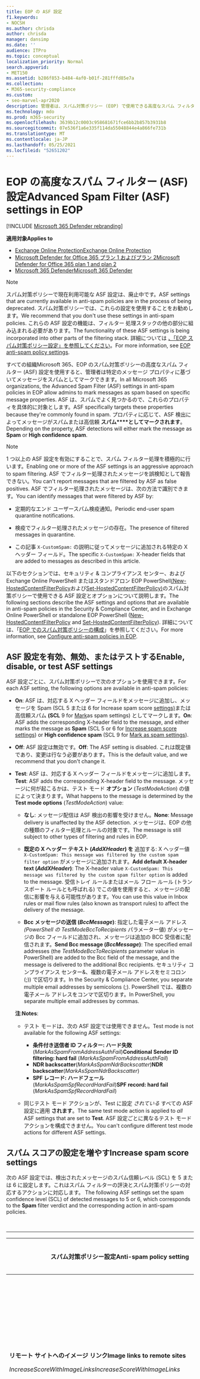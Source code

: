 ```yaml
---
title: EOP の ASF 設定
f1.keywords:
- NOCSH
ms.author: chrisda
author: chrisda
manager: dansimp
ms.date: ''
audience: ITPro
ms.topic: conceptual
localization_priority: Normal
search.appverid:
- MET150
ms.assetid: b286f853-b484-4af0-b01f-281fffd85e7a
ms.collection:
- M365-security-compliance
ms.custom:
- seo-marvel-apr2020
description: 管理者は、スパム対策ポリシー (EOP) で使用できる高度なスパム フィルター (ASF) 設定Exchange Online Protectionできます。
ms.technology: mdo
ms.prod: m365-security
ms.openlocfilehash: 3639b12c0003c958681671fce6bb2b857b3931b8
ms.sourcegitcommit: 07e536f1a6e335f114da55048844e4a866fe731b
ms.translationtype: MT
ms.contentlocale: ja-JP
ms.lasthandoff: 05/25/2021
ms.locfileid: "52651202"
---
```

# <a name="advanced-spam-filter-asf-settings-in-eop"></a><span data-ttu-id="8726a-103">EOP の高度なスパム フィルター (ASF) 設定</span><span class="sxs-lookup"><span data-stu-id="8726a-103">Advanced Spam Filter (ASF) settings in EOP</span></span>

[!INCLUDE [Microsoft 365 Defender rebranding](../includes/microsoft-defender-for-office.md)]

<span data-ttu-id="8726a-104">**適用対象**</span><span class="sxs-lookup"><span data-stu-id="8726a-104">**Applies to**</span></span>
- [<span data-ttu-id="8726a-105">Exchange Online Protection</span><span class="sxs-lookup"><span data-stu-id="8726a-105">Exchange Online Protection</span></span>](exchange-online-protection-overview.md)
- [<span data-ttu-id="8726a-106">Microsoft Defender for Office 365 プラン 1 およびプラン 2</span><span class="sxs-lookup"><span data-stu-id="8726a-106">Microsoft Defender for Office 365 plan 1 and plan 2</span></span>](defender-for-office-365.md)
- [<span data-ttu-id="8726a-107">Microsoft 365 Defender</span><span class="sxs-lookup"><span data-stu-id="8726a-107">Microsoft 365 Defender</span></span>](../defender/microsoft-365-defender.md)

> [!NOTE]
> <span data-ttu-id="8726a-108">スパム対策ポリシーで現在利用可能な ASF 設定は、廃止中です。</span><span class="sxs-lookup"><span data-stu-id="8726a-108">ASF settings that are currently available in anti-spam policies are in the process of being deprecated.</span></span> <span data-ttu-id="8726a-109">スパム対策ポリシーでは、これらの設定を使用することをお勧めします。</span><span class="sxs-lookup"><span data-stu-id="8726a-109">We recommend that you don't use these settings in anti-spam policies.</span></span> <span data-ttu-id="8726a-110">これらの ASF 設定の機能は、フィルター 処理スタックの他の部分に組み込まれる必要があります。</span><span class="sxs-lookup"><span data-stu-id="8726a-110">The functionality of these ASF settings is being incorporated into other parts of the filtering stack.</span></span> <span data-ttu-id="8726a-111">詳細については [、「EOP スパム対策ポリシー設定」を参照してください](recommended-settings-for-eop-and-office365.md#eop-anti-spam-policy-settings)。</span><span class="sxs-lookup"><span data-stu-id="8726a-111">For more information, see [EOP anti-spam policy settings](recommended-settings-for-eop-and-office365.md#eop-anti-spam-policy-settings).</span></span>

<span data-ttu-id="8726a-112">すべての組織Microsoft 365、EOP のスパム対策ポリシーの高度なスパム フィルター (ASF) 設定を使用すると、管理者は特定のメッセージ プロパティに基づいてメッセージをスパムとしてマークできます。</span><span class="sxs-lookup"><span data-stu-id="8726a-112">In all Microsoft 365 organizations, the Advanced Spam Filter (ASF) settings in anti-spam policies in EOP allow admins to mark messages as spam based on specific message properties.</span></span> <span data-ttu-id="8726a-113">ASF は、スパムでよく見つかるので、これらのプロパティを具体的に対象とします。</span><span class="sxs-lookup"><span data-stu-id="8726a-113">ASF specifically targets these properties because they're commonly found in spam.</span></span> <span data-ttu-id="8726a-114">プロパティに応じて、ASF 検出によってメッセージがスパムまたは高信頼 **スパム\*\*\*\*としてマークされます**。</span><span class="sxs-lookup"><span data-stu-id="8726a-114">Depending on the property, ASF detections will either mark the message as **Spam** or **High confidence spam**.</span></span>

> [!NOTE]
> <span data-ttu-id="8726a-115">1 つ以上の ASF 設定を有効にすることで、スパム フィルター処理を積極的に行います。</span><span class="sxs-lookup"><span data-stu-id="8726a-115">Enabling one or more of the ASF settings is an aggressive approach to spam filtering.</span></span> <span data-ttu-id="8726a-116">ASF でフィルター処理されたメッセージを誤検知として報告できない。</span><span class="sxs-lookup"><span data-stu-id="8726a-116">You can't report messages that are filtered by ASF as false positives.</span></span> <span data-ttu-id="8726a-117">ASF でフィルター処理されたメッセージは、次の方法で識別できます。</span><span class="sxs-lookup"><span data-stu-id="8726a-117">You can identify messages that were filtered by ASF by:</span></span>
>
> - <span data-ttu-id="8726a-118">定期的なエンド ユーザースパム検疫通知。</span><span class="sxs-lookup"><span data-stu-id="8726a-118">Periodic end-user spam quarantine notifications.</span></span>
>
> - <span data-ttu-id="8726a-119">検疫でフィルター処理されたメッセージの存在。</span><span class="sxs-lookup"><span data-stu-id="8726a-119">The presence of filtered messages in quarantine.</span></span>
>
> - <span data-ttu-id="8726a-120">この記事 `X-CustomSpam:` の説明に従ってメッセージに追加される特定の X ヘッダー フィールド。</span><span class="sxs-lookup"><span data-stu-id="8726a-120">The specific `X-CustomSpam:` X-header fields that are added to messages as described in this article.</span></span>

<span data-ttu-id="8726a-121">以下のセクションでは、セキュリティ & コンプライアンス センター、および Exchange Online PowerShell またはスタンドアロン EOP PowerShell[(New-HostedContentFilterPolicy](/powershell/module/exchange/new-hostedcontentfilterpolicy)および[Set-HostedContentFilterPolicy)](/powershell/module/exchange/set-hostedcontentfilterpolicy)のスパム対策ポリシーで使用できる ASF 設定とオプションについて説明します。</span><span class="sxs-lookup"><span data-stu-id="8726a-121">The following sections describe the ASF settings and options that are available in anti-spam policies in the Security & Compliance Center, and in Exchange Online PowerShell or standalone EOP PowerShell ([New-HostedContentFilterPolicy](/powershell/module/exchange/new-hostedcontentfilterpolicy) and [Set-HostedContentFilterPolicy](/powershell/module/exchange/set-hostedcontentfilterpolicy)).</span></span> <span data-ttu-id="8726a-122">詳細については、「[EOP でのスパム対策ポリシーの構成](configure-your-spam-filter-policies.md)」を参照してください。</span><span class="sxs-lookup"><span data-stu-id="8726a-122">For more information, see [Configure anti-spam policies in EOP](configure-your-spam-filter-policies.md).</span></span>

## <a name="enable-disable-or-test-asf-settings"></a><span data-ttu-id="8726a-123">ASF 設定を有効、無効、またはテストする</span><span class="sxs-lookup"><span data-stu-id="8726a-123">Enable, disable, or test ASF settings</span></span>

<span data-ttu-id="8726a-124">ASF 設定ごとに、スパム対策ポリシーで次のオプションを使用できます。</span><span class="sxs-lookup"><span data-stu-id="8726a-124">For each ASF setting, the following options are available in anti-spam policies:</span></span>

- <span data-ttu-id="8726a-125">**On**: ASF は、対応する X ヘッダー フィールドをメッセージに追加し、メッセージを Spam (SCL 5 または 6 for Increase spam score [settings)](#increase-spam-score-settings)または高信頼スパム **(SCL** 9 for [Mark](#mark-as-spam-settings)as spam settings) としてマークします。</span><span class="sxs-lookup"><span data-stu-id="8726a-125">**On**: ASF adds the corresponding X-header field to the message, and either marks the message as **Spam** (SCL 5 or 6 for [Increase spam score settings](#increase-spam-score-settings)) or **High confidence spam** (SCL 9 for [Mark as spam settings](#mark-as-spam-settings)).</span></span>

- <span data-ttu-id="8726a-126">**Off**: ASF 設定は無効です。</span><span class="sxs-lookup"><span data-stu-id="8726a-126">**Off**: The ASF setting is disabled.</span></span> <span data-ttu-id="8726a-127">これは既定値であり、変更は行なう必要があります。</span><span class="sxs-lookup"><span data-stu-id="8726a-127">This is the default value, and we recommend that you don't change it.</span></span>

- <span data-ttu-id="8726a-128">**Test**: ASF は、対応する X ヘッダー フィールドをメッセージに追加します。</span><span class="sxs-lookup"><span data-stu-id="8726a-128">**Test**: ASF adds the corresponding X-header field to the message.</span></span> <span data-ttu-id="8726a-129">メッセージに何が起こるかは、テスト モード **オプション** (*TestModeAction*) の値によって決まります。</span><span class="sxs-lookup"><span data-stu-id="8726a-129">What happens to the message is determined by the **Test mode options** (*TestModeAction*) value:</span></span>

  - <span data-ttu-id="8726a-130">**なし**: メッセージ配信は ASF 検出の影響を受けません。</span><span class="sxs-lookup"><span data-stu-id="8726a-130">**None**: Message delivery is unaffected by the ASF detection.</span></span> <span data-ttu-id="8726a-131">メッセージは、EOP の他の種類のフィルター処理とルールの対象です。</span><span class="sxs-lookup"><span data-stu-id="8726a-131">The message is still subject to other types of filtering and rules in EOP.</span></span>

  - <span data-ttu-id="8726a-132">**既定の X ヘッダー テキスト (*AddXHeader*) を** 追加する: X ヘッダー値 `X-CustomSpam: This message was filtered by the custom spam filter option` がメッセージに追加されます。</span><span class="sxs-lookup"><span data-stu-id="8726a-132">**Add default X-header text (*AddXHeader*)**: The X-header value `X-CustomSpam: This message was filtered by the custom spam filter option` is added to the message.</span></span> <span data-ttu-id="8726a-133">受信トレイ ルールまたはメール フロー ルール (トランスポート ルールとも呼ばれる) でこの値を使用すると、メッセージの配信に影響を与える可能性があります。</span><span class="sxs-lookup"><span data-stu-id="8726a-133">You can use this value in Inbox rules or mail flow rules (also known as transport rules) to affect the delivery of the message.</span></span>

  - <span data-ttu-id="8726a-134">**Bcc メッセージの送信 (*BccMessage*)**: 指定した電子メール アドレス *(PowerShell の TestModeBccToRecipients* パラメーター値) がメッセージの Bcc フィールドに追加され、メッセージは追加の BCC 受信者に配信されます。</span><span class="sxs-lookup"><span data-stu-id="8726a-134">**Send Bcc message (*BccMessage*)**: The specified email addresses (the *TestModeBccToRecipients* parameter value in PowerShell) are added to the Bcc field of the message, and the message is delivered to the additional Bcc recipients.</span></span> <span data-ttu-id="8726a-135">セキュリティ コンプライアンス センター&、複数の電子メール アドレスをセミコロン (;)) で区切ります。</span><span class="sxs-lookup"><span data-stu-id="8726a-135">In the Security & Compliance Center, you separate multiple email addresses by semicolons (;).</span></span> <span data-ttu-id="8726a-136">PowerShell では、複数の電子メール アドレスをコンマで区切ります。</span><span class="sxs-lookup"><span data-stu-id="8726a-136">In PowerShell, you separate multiple email addresses by commas.</span></span>

  <span data-ttu-id="8726a-137">**注**:</span><span class="sxs-lookup"><span data-stu-id="8726a-137">**Notes**:</span></span>

  - <span data-ttu-id="8726a-138">テスト モードは、次の ASF 設定では使用できません。</span><span class="sxs-lookup"><span data-stu-id="8726a-138">Test mode is not available for the following ASF settings:</span></span>

    - <span data-ttu-id="8726a-139">**条件付き送信者 ID フィルター: ハード失敗** (*MarkAsSpamFromAddressAuthFail*)</span><span class="sxs-lookup"><span data-stu-id="8726a-139">**Conditional Sender ID filtering: hard fail** (*MarkAsSpamFromAddressAuthFail*)</span></span>
    - <span data-ttu-id="8726a-140">**NDR backscatter**(*MarkAsSpamNdrBackscatter*)</span><span class="sxs-lookup"><span data-stu-id="8726a-140">**NDR backscatter**(*MarkAsSpamNdrBackscatter*)</span></span>
    - <span data-ttu-id="8726a-141">**SPF レコード: ハードフェール** (*MarkAsSpamSpfRecordHardFail*)</span><span class="sxs-lookup"><span data-stu-id="8726a-141">**SPF record: hard fail** (*MarkAsSpamSpfRecordHardFail*)</span></span>

  - <span data-ttu-id="8726a-142">同じテスト モード アクションが、Test に設定 *されている* すべての ASF 設定に適用 **されます**。</span><span class="sxs-lookup"><span data-stu-id="8726a-142">The same test mode action is applied to *all* ASF settings that are set to **Test**.</span></span> <span data-ttu-id="8726a-143">ASF 設定ごとに異なるテスト モードアクションを構成できません。</span><span class="sxs-lookup"><span data-stu-id="8726a-143">You can't configure different test mode actions for different ASF settings.</span></span>

## <a name="increase-spam-score-settings"></a><span data-ttu-id="8726a-144">スパム スコアの設定を増やす</span><span class="sxs-lookup"><span data-stu-id="8726a-144">Increase spam score settings</span></span>

<span data-ttu-id="8726a-145">次の ASF 設定では、検出されたメッセージのスパム信頼レベル (SCL) を 5 または 6 に設定します。これはスパム フィルターの評決とスパム対策ポリシーの対応するアクションに対応します。 </span><span class="sxs-lookup"><span data-stu-id="8726a-145">The following ASF settings set the spam confidence level (SCL) of detected messages to 5 or 6, which corresponds to the **Spam** filter verdict and the corresponding action in anti-spam policies.</span></span>

<br>

****

|<span data-ttu-id="8726a-146">スパム対策ポリシー設定</span><span class="sxs-lookup"><span data-stu-id="8726a-146">Anti-spam policy setting</span></span>|<span data-ttu-id="8726a-147">説明</span><span class="sxs-lookup"><span data-stu-id="8726a-147">Description</span></span>|<span data-ttu-id="8726a-148">X ヘッダーの追加</span><span class="sxs-lookup"><span data-stu-id="8726a-148">X-header added</span></span>|
|---|---|---|
|<span data-ttu-id="8726a-149">**リモート サイトへのイメージ リンク**</span><span class="sxs-lookup"><span data-stu-id="8726a-149">**Image links to remote sites**</span></span> <p> <span data-ttu-id="8726a-150">*IncreaseScoreWithImageLinks*</span><span class="sxs-lookup"><span data-stu-id="8726a-150">*IncreaseScoreWithImageLinks*</span></span>|<span data-ttu-id="8726a-151">リモート サイトへの HTML タグ リンクを含むメッセージ (http など) は、 `<Img>` スパムとしてマークされます。</span><span class="sxs-lookup"><span data-stu-id="8726a-151">Messages that contain `<Img>` HTML tag links to remote sites (for example, using http) are marked as spam.</span></span>|`X-CustomSpam: Image links to remote sites`|
|<span data-ttu-id="8726a-152">**別のポートに対する URL リダイレクト**</span><span class="sxs-lookup"><span data-stu-id="8726a-152">**URL redirect to other port**</span></span> <p> <span data-ttu-id="8726a-153">*IncreaseScoreWithRedirectToOtherPort*</span><span class="sxs-lookup"><span data-stu-id="8726a-153">*IncreaseScoreWithRedirectToOtherPort*</span></span>|<span data-ttu-id="8726a-154">80 (HTTP)、8080 (代替 HTTP)、または 443 (HTTPS) 以外の TCP ポートにリダイレクトするハイパーリンクを含むメッセージは、スパムとしてマークされます。</span><span class="sxs-lookup"><span data-stu-id="8726a-154">Message that contain hyperlinks that redirect to TCP ports other than 80 (HTTP), 8080 (alternate HTTP), or 443 (HTTPS) are marked as spam.</span></span>|`X-CustomSpam: URL redirect to other port`|
|<span data-ttu-id="8726a-155">**URL 内の数値 IP アドレス**</span><span class="sxs-lookup"><span data-stu-id="8726a-155">**Numeric IP address in URL**</span></span> <p> <span data-ttu-id="8726a-156">*IncreaseScoreWithNumericIps*</span><span class="sxs-lookup"><span data-stu-id="8726a-156">*IncreaseScoreWithNumericIps*</span></span>|<span data-ttu-id="8726a-157">数値ベースの URL (通常は IP アドレス) を含むメッセージは、スパムとしてマークされます。</span><span class="sxs-lookup"><span data-stu-id="8726a-157">Messages that contain numeric-based URLs (typically, IP addresses) are marked as spam.</span></span>|`X-CustomSpam: Numeric IP in URL`|
|<span data-ttu-id="8726a-158">**.biz Web サイトまたは .info Web サイトへの URL**</span><span class="sxs-lookup"><span data-stu-id="8726a-158">**URL to .biz or .info websites**</span></span> <p> <span data-ttu-id="8726a-159">*IncreaseScoreWithBizOrInfoUrls*</span><span class="sxs-lookup"><span data-stu-id="8726a-159">*IncreaseScoreWithBizOrInfoUrls*</span></span>|<span data-ttu-id="8726a-160">メッセージの本文 `.biz` に `.info` 含まれるメッセージまたはリンクは、スパムとしてマークされます。</span><span class="sxs-lookup"><span data-stu-id="8726a-160">Messages that contain `.biz` or `.info` links in the body of the message are marked as spam.</span></span>|`X-CustomSpam: URL to .biz or .info websites`|
|

## <a name="mark-as-spam-settings"></a><span data-ttu-id="8726a-161">スパム設定としてマークする</span><span class="sxs-lookup"><span data-stu-id="8726a-161">Mark as spam settings</span></span>

<span data-ttu-id="8726a-162">次の ASF 設定では、検出されたメッセージの SCL を 9に設定します。これは、高信頼スパム フィルターの評決とスパム対策ポリシーの対応するアクションに対応します。</span><span class="sxs-lookup"><span data-stu-id="8726a-162">The following ASF settings set the SCL of detected messages to 9, which corresponds to the **High confidence spam** filter verdict and the corresponding action in anti-spam policies.</span></span>

<br>

****

|<span data-ttu-id="8726a-163">スパム対策ポリシー設定</span><span class="sxs-lookup"><span data-stu-id="8726a-163">Anti-spam policy setting</span></span>|<span data-ttu-id="8726a-164">説明</span><span class="sxs-lookup"><span data-stu-id="8726a-164">Description</span></span>|<span data-ttu-id="8726a-165">X ヘッダーの追加</span><span class="sxs-lookup"><span data-stu-id="8726a-165">X-header added</span></span>|
|---|---|---|
|<span data-ttu-id="8726a-166">**空メッセージ**</span><span class="sxs-lookup"><span data-stu-id="8726a-166">**Empty messages**</span></span> <p> <span data-ttu-id="8726a-167">*MarkAsSpamEmptyMessages*</span><span class="sxs-lookup"><span data-stu-id="8726a-167">*MarkAsSpamEmptyMessages*</span></span>|<span data-ttu-id="8726a-168">件名がないメッセージ、メッセージ本文にコンテンツがない、添付ファイルがないメッセージは、高信頼スパムとしてマークされます。</span><span class="sxs-lookup"><span data-stu-id="8726a-168">Messages with no subject, no content in the message body, and no attachments are marked as high confidence spam.</span></span>|`X-CustomSpam: Empty Message`|
|<span data-ttu-id="8726a-169">**HTML 内の JavaScript または VBScript**</span><span class="sxs-lookup"><span data-stu-id="8726a-169">**JavaScript or VBScript in HTML**</span></span> <p> <span data-ttu-id="8726a-170">*MarkAsSpamJavaScriptInHtml*</span><span class="sxs-lookup"><span data-stu-id="8726a-170">*MarkAsSpamJavaScriptInHtml*</span></span>|<span data-ttu-id="8726a-171">Html で JavaScript またはスクリプト Visual Basicを使用するメッセージは、高信頼スパムとしてマークされます。</span><span class="sxs-lookup"><span data-stu-id="8726a-171">Messages that use JavaScript or Visual Basic Script Edition in HTML are marked as high confidence spam.</span></span> <p> <span data-ttu-id="8726a-172">これらのスクリプト言語は、電子メール メッセージで使用され、特定のアクションが自動的に発生します。</span><span class="sxs-lookup"><span data-stu-id="8726a-172">These scripting languages are used in email messages to cause specific actions to automatically occur.</span></span>|`X-CustomSpam: Javascript or VBscript tags in HTML`|
|<span data-ttu-id="8726a-173">**HTML 内の Frame タグまたは IFrame タグ**</span><span class="sxs-lookup"><span data-stu-id="8726a-173">**Frame or IFrame tags in HTML**</span></span> <p> <span data-ttu-id="8726a-174">*MarkAsSpamFramesInHtml*</span><span class="sxs-lookup"><span data-stu-id="8726a-174">*MarkAsSpamFramesInHtml*</span></span>|<span data-ttu-id="8726a-175">タグまたは `<frame>` HTML タグを `<iframe>` 含むメッセージは、高信頼スパムとしてマークされます。</span><span class="sxs-lookup"><span data-stu-id="8726a-175">Messages that contain `<frame>` or `<iframe>` HTML tags are marked as high confidence spam.</span></span> <p> <span data-ttu-id="8726a-176">これらのタグは、テキストまたはグラフィックスを表示するためのページの書式を設定するために電子メール メッセージで使用されます。</span><span class="sxs-lookup"><span data-stu-id="8726a-176">These tags are used in email messages to format the page for displaying text or graphics.</span></span>|`X-CustomSpam: IFRAME or FRAME in HTML`|
|<span data-ttu-id="8726a-177">**HTML 内の Object タグ**</span><span class="sxs-lookup"><span data-stu-id="8726a-177">**Object tags in HTML**</span></span> <p> <span data-ttu-id="8726a-178">*MarkAsSpamObjectTagsInHtml*</span><span class="sxs-lookup"><span data-stu-id="8726a-178">*MarkAsSpamObjectTagsInHtml*</span></span>|<span data-ttu-id="8726a-179">HTML タグを含 `<object>` むメッセージは、高信頼スパムとしてマークされます。</span><span class="sxs-lookup"><span data-stu-id="8726a-179">Messages that contain `<object>` HTML tags are marked as high confidence spam.</span></span> <p> <span data-ttu-id="8726a-180">このタグを使用すると、プラグインまたはアプリケーションを HTML ウィンドウで実行できます。</span><span class="sxs-lookup"><span data-stu-id="8726a-180">This tag allows plug-ins or applications to run in an HTML window.</span></span>|`X-CustomSpam: Object tag in html`|
|<span data-ttu-id="8726a-181">**HTML 内の Embed タグ**</span><span class="sxs-lookup"><span data-stu-id="8726a-181">**Embed tags in HTML**</span></span> <p> <span data-ttu-id="8726a-182">*MarkAsSpamEmbedTagsInHtml*</span><span class="sxs-lookup"><span data-stu-id="8726a-182">*MarkAsSpamEmbedTagsInHtml*</span></span>|<span data-ttu-id="8726a-183">HTML タグを含 `<embed>` むメッセージは、高信頼スパムとしてマークされます。</span><span class="sxs-lookup"><span data-stu-id="8726a-183">Message that contain `<embed>` HTML tags are marked as high confidence spam.</span></span> <p> <span data-ttu-id="8726a-184">このタグを使用すると、HTML ドキュメント (サウンド、ビデオ、画像など) にさまざまな種類のドキュメントを埋め込みできます。</span><span class="sxs-lookup"><span data-stu-id="8726a-184">This tag allows the embedding of different kinds of documents in an HTML document (for example, sounds, videos, or pictures).</span></span>|`X-CustomSpam: Embed tag in html`|
|<span data-ttu-id="8726a-185">**HTML 内の Form タグ**</span><span class="sxs-lookup"><span data-stu-id="8726a-185">**Form tags in HTML**</span></span> <p> <span data-ttu-id="8726a-186">*MarkAsSpamFormTagsInHtml*</span><span class="sxs-lookup"><span data-stu-id="8726a-186">*MarkAsSpamFormTagsInHtml*</span></span>|<span data-ttu-id="8726a-187">HTML タグを含 `<form>` むメッセージは、高信頼スパムとしてマークされます。</span><span class="sxs-lookup"><span data-stu-id="8726a-187">Messages that contain `<form>` HTML tags are marked as high confidence spam.</span></span> <p> <span data-ttu-id="8726a-188">このタグは、Web サイト フォームの作成に使用されます。</span><span class="sxs-lookup"><span data-stu-id="8726a-188">This tag is used to create website forms.</span></span> <span data-ttu-id="8726a-189">広告メールには、受信者から情報を要求するために、このタグが含まれていることがよくあります。</span><span class="sxs-lookup"><span data-stu-id="8726a-189">Email advertisements often include this tag to solicit information from the recipient.</span></span>|`X-CustomSpam: Form tag in html`|
|<span data-ttu-id="8726a-190">**HTML 内の Web バグ**</span><span class="sxs-lookup"><span data-stu-id="8726a-190">**Web bugs in HTML**</span></span> <p> <span data-ttu-id="8726a-191">*MarkAsSpamWebBugsInHtml*</span><span class="sxs-lookup"><span data-stu-id="8726a-191">*MarkAsSpamWebBugsInHtml*</span></span>|<span data-ttu-id="8726a-192">*Web バグ*(Web ビーコンとも呼ばれる) は、メッセージが受信者によって読み取られたかどうかを判断するために電子メール メッセージで使用されるグラフィック要素 (多くの場合、1 ピクセル単位で 1 ピクセル) です。</span><span class="sxs-lookup"><span data-stu-id="8726a-192">A *web bug* (also known as a *web beacon*) is a graphic element (often as small as one pixel by one pixel) that's used in email messages to determine whether the message was read by the recipient.</span></span> <p> <span data-ttu-id="8726a-193">Web バグを含むメッセージは、高信頼スパムとしてマークされます。</span><span class="sxs-lookup"><span data-stu-id="8726a-193">Messages that contain web bugs are marked as high confidence spam.</span></span> <p> <span data-ttu-id="8726a-194">正規のニュースレターでは Web バグが使用される場合があります。ただし、多くの場合、これはプライバシー侵害であると考える人も多い。</span><span class="sxs-lookup"><span data-stu-id="8726a-194">Legitimate newsletters might use web bugs, although many consider this an invasion of privacy.</span></span> |`X-CustomSpam: Web bug`|
|<span data-ttu-id="8726a-195">**機密用語の適用**</span><span class="sxs-lookup"><span data-stu-id="8726a-195">**Apply sensitive word list**</span></span> <p> <span data-ttu-id="8726a-196">*MarkAsSpamSensitiveWordList*</span><span class="sxs-lookup"><span data-stu-id="8726a-196">*MarkAsSpamSensitiveWordList*</span></span>|<span data-ttu-id="8726a-197">Microsoft は、不快な可能性のあるメッセージに関連付けられている単語の動的で編集できないリストを保持しています。</span><span class="sxs-lookup"><span data-stu-id="8726a-197">Microsoft maintains a dynamic but non-editable list of words that are associated with potentially offensive messages.</span></span> <p> <span data-ttu-id="8726a-198">件名またはメッセージ本文の機密性の高い単語リストの単語を含むメッセージは、高信頼スパムとしてマークされます。</span><span class="sxs-lookup"><span data-stu-id="8726a-198">Messages that contain words from the sensitive word list in the subject or message body are marked as high confidence spam.</span></span>|`X-CustomSpam: Sensitive word in subject/body`|
|<span data-ttu-id="8726a-199">**SPF レコード:Hard Fail**</span><span class="sxs-lookup"><span data-stu-id="8726a-199">**SPF record: hard fail**</span></span> <p> <span data-ttu-id="8726a-200">*MarkAsSpamSpfRecordHardFail*</span><span class="sxs-lookup"><span data-stu-id="8726a-200">*MarkAsSpamSpfRecordHardFail*</span></span>|<span data-ttu-id="8726a-201">送信元メール ドメインの DNS の SPF Sender Policy Framework (SPF) レコードで指定されていない IP アドレスから送信されたメッセージは、高信頼スパムとしてマークされます。</span><span class="sxs-lookup"><span data-stu-id="8726a-201">Messages sent from an IP address that isn't specified in the SPF Sender Policy Framework (SPF) record in DNS for the source email domain are marked as high confidence spam.</span></span> <p> <span data-ttu-id="8726a-202">この設定では、テスト モードを使用できません。</span><span class="sxs-lookup"><span data-stu-id="8726a-202">Test mode is not available for this setting.</span></span>|`X-CustomSpam: SPF Record Fail`|
|<span data-ttu-id="8726a-203">**条件付き Sender ID フィルター処理:Hard Fail**</span><span class="sxs-lookup"><span data-stu-id="8726a-203">**Conditional Sender ID filtering: hard fail**</span></span> <p> <span data-ttu-id="8726a-204">*MarkAsSpamFromAddressAuthFail*</span><span class="sxs-lookup"><span data-stu-id="8726a-204">*MarkAsSpamFromAddressAuthFail*</span></span>|<span data-ttu-id="8726a-205">条件付き送信者 ID チェックに失敗したメッセージは、スパムとしてマークされます。</span><span class="sxs-lookup"><span data-stu-id="8726a-205">Messages that hard fail a conditional Sender ID check are marked as spam.</span></span> <p> <span data-ttu-id="8726a-206">この設定では、SPF チェックと送信者 ID チェックを組み合わせ、偽造された送信者を含むメッセージ ヘッダーから保護します。</span><span class="sxs-lookup"><span data-stu-id="8726a-206">This setting combines an SPF check with a Sender ID check to help protect against message headers that contain forged senders.</span></span> <p> <span data-ttu-id="8726a-207">この設定では、テスト モードを使用できません。</span><span class="sxs-lookup"><span data-stu-id="8726a-207">Test mode is not available for this setting.</span></span>|`X-CustomSpam: SPF From Record Fail`|
|<span data-ttu-id="8726a-208">**NDR バックスキャター**</span><span class="sxs-lookup"><span data-stu-id="8726a-208">**NDR backscatter**</span></span> <p> <span data-ttu-id="8726a-209">*MarkAsSpamNdrBackscatter*</span><span class="sxs-lookup"><span data-stu-id="8726a-209">*MarkAsSpamNdrBackscatter*</span></span>|<span data-ttu-id="8726a-210">*Backscatter* は、電子メール メッセージ内の偽造送信者によって引き起こされた配信不可レポート (NDRs またはバウンス メッセージとも呼ばれる) です。</span><span class="sxs-lookup"><span data-stu-id="8726a-210">*Backscatter* is useless non-delivery reports (also known as NDRs or bounce messages) caused by forged senders in email messages.</span></span> <span data-ttu-id="8726a-211">詳細については [、「Backscatter メッセージと EOP」を参照してください](backscatter-messages-and-eop.md)。</span><span class="sxs-lookup"><span data-stu-id="8726a-211">For more information, see [Backscatter messages and EOP](backscatter-messages-and-eop.md).</span></span> <p> <span data-ttu-id="8726a-212">正当な NDRs が配信され、バックスカッターがスパムとしてマークされるので、次の環境でこの設定を構成する必要があります。</span><span class="sxs-lookup"><span data-stu-id="8726a-212">You don't need to configure this setting in the following environments, because legitimate NDRs are delivered, and backscatter is marked as spam:</span></span> <ul><li><span data-ttu-id="8726a-213">Microsoft 365メールボックスを持つExchange Online組織。</span><span class="sxs-lookup"><span data-stu-id="8726a-213">Microsoft 365 organizations with Exchange Online mailboxes.</span></span></li><li><span data-ttu-id="8726a-214">EOP を介して送信メールをルーティング *する* オンプレミスの電子メール組織。</span><span class="sxs-lookup"><span data-stu-id="8726a-214">On-premises email organizations where you route *outbound* email through EOP.</span></span></li></ul> <p> <span data-ttu-id="8726a-215">受信メールをオンプレミスメールボックスに保護するスタンドアロン EOP 環境では、この設定をオンまたはオフにすると、次の結果が得られます。</span><span class="sxs-lookup"><span data-stu-id="8726a-215">In standalone EOP environments that protect inbound email to on-premises mailboxes, turning this setting on or off has the following result:</span></span> <ul><li> <span data-ttu-id="8726a-216">**On**: 正当なNDRsが配信され、バックスカッターはスパムとしてマークされます。</span><span class="sxs-lookup"><span data-stu-id="8726a-216">**On**: Legitimate NDRs are delivered, and backscatter is marked as spam.</span></span></li><li><span data-ttu-id="8726a-217">**Off**: 正当な NDRs とバックスカッターは、通常のスパム フィルター処理を実行します。</span><span class="sxs-lookup"><span data-stu-id="8726a-217">**Off**: Legitimate NDRs and backscatter go through normal spam filtering.</span></span> <span data-ttu-id="8726a-218">ほとんどの正当なNDRsは、元のメッセージ送信者に配信されます。</span><span class="sxs-lookup"><span data-stu-id="8726a-218">Most legitimate NDRs will be delivered to the original message sender.</span></span> <span data-ttu-id="8726a-219">すべてではない一部のバックスカッターは、高信頼スパムとしてマークされます。</span><span class="sxs-lookup"><span data-stu-id="8726a-219">Some, but not all, backscatter are marked as high confidence spam.</span></span> <span data-ttu-id="8726a-220">定義上、backscatter はスプーフィングされた送信者にのみ配信できます。元の送信者には配信されません。</span><span class="sxs-lookup"><span data-stu-id="8726a-220">By definition, backscatter can only be delivered to the spoofed sender, not to the original sender.</span></span></li></ul> <p> <span data-ttu-id="8726a-221">この設定では、テスト モードを使用できません。</span><span class="sxs-lookup"><span data-stu-id="8726a-221">Test mode is not available for this setting.</span></span>|`X-CustomSpam: Backscatter NDR`|
|
